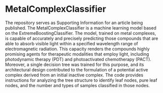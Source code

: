 # MetalComplexClassifier
The repository serves as Supporting Information for an article being published.
The MetalComplexClassifier is a machine learning model based on the ExtremeBoostingClassifier. The model, trained on metal complexes, is capable of accurately and precisely predicting those compounds that are able to absorb visible light within a specified wavelength range of electromagnetic radiation. This capacity renders the compounds highly promising agents for therapeutic modalities that employ light, including photodynamic therapy (PDT) and photoactivated chemotherapy (PACT). Moreover, a single decision tree was trained for this purpose, and its architectural design contributed to the formulation of a potential active complex derived from an initial inactive complex. The code provides instructions for analyzing the tree structure to identify leaf nodes, pure leaf nodes, and the number and types of samples classified in those nodes.
